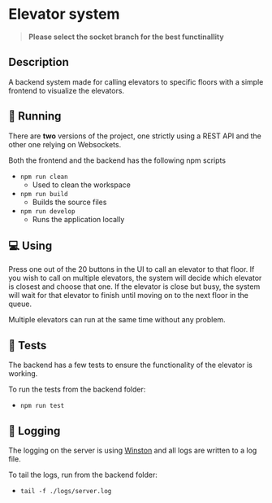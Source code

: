 # Elevator system
> **Please select the socket branch for the best functinallity**
## Description
A backend system made for calling elevators to specific floors with a simple frontend to visualize the elevators.

## 🚀 Running
There are **two** versions of the project, one strictly using a REST API and the other one relying on Websockets. 

Both the frontend and the backend has the following npm scripts
* `npm run clean`
    * Used to clean the workspace
* `npm run build`
    * Builds the source files
* `npm run develop`
    * Runs the application locally

## 💻 Using
Press one out of the 20 buttons in the UI to call an elevator to that floor. If you wish to call on multiple elevators, the system will decide which elevator is closest and choose that one. If the elevator is close but busy, the system will wait for that elevator to finish until moving on to the next floor in the queue. 

Multiple elevators can run at the same time without any problem. 

## 🧪 Tests
The backend has a few tests to ensure the functionality of the elevator is working.

To run the tests from the backend folder:
* `npm run test`

## 📂 Logging
The logging on the server is using [Winston](https://github.com/winstonjs/winston) and all logs are written to a log file.

To tail the logs, run from the backend folder:
* `tail -f ./logs/server.log`
